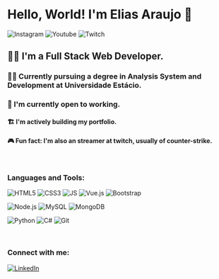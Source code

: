 # Hello, World! I'm Elias Araujo 👋
<p align="left">
  <img alt="Instagram" src="https://img.shields.io/badge/Instagram-%23E4405F.svg?logo=Instagram&logoColor=white"/>
  <img alt="Youtube" src="https://img.shields.io/badge/YouTube-%23FF0000.svg?logo=YouTube&logoColor=white"/>
  <img alt="Twitch" src="https://img.shields.io/badge/Twitch-%239146FF.svg?logo=Twitch&logoColor=white"/>
</p>

## 👨‍💻 I'm a Full Stack Web Developer. <br />

### 👨‍🎓 Currently pursuing a degree in Analysis System and Development at Universidade Estácio. <br />
### 🏢 I'm currently open to working. <br />
#### 🏗 I'm actively building my portfolio. <br />
#### 🎮 Fun fact: I'm also an streamer at twitch, usually of counter-strike. <br />

<br />

### Languages and Tools:
<p align="left">
  <img alt="HTML5" src="https://img.shields.io/badge/HTML5-E34F26?style=for-the-badge&logo=html5&logoColor=white" />
  <img alt="CSS3" src="https://img.shields.io/badge/CSS3-1572B6?style=for-the-badge&logo=css3&logoColor=white" />
  <img alt="JS" src="https://img.shields.io/badge/JavaScript-F7DF1E?logo=javascript&logoColor=black&style=for-the-badge" />
  <img alt="Vue.js" src="https://img.shields.io/badge/Vue.js-35495E?style=for-the-badge&logo=vuedotjs&logoColor=4FC08D" />
  <img alt="Bootstrap" src="https://img.shields.io/badge/Bootstrap-563D7C?logo=bootstrap&logoColor=white&style=for-the-badge"/>
</p>
<p align="left">
  <img alt="Node.js" src="https://img.shields.io/badge/Node.js-43853D?style=for-the-badge&logo=node.js&logoColor=white" />
  <img alt="MySQL" src="https://img.shields.io/badge/MySQL-4479A1?style=for-the-badge&logo=mysql&logoColor=white" />
  <img alt="MongoDB" src="https://img.shields.io/badge/MongoDB-4EA94B?style=for-the-badge&logo=mongodb&logoColor=white" />
</p>
<p align="left">
  <img alt="Python" src="https://img.shields.io/badge/Python-3776AB?style=for-the-badge&logo=python&logoColor=white" />
  <img alt="C#" src="https://img.shields.io/badge/C%23-239120?logo=c-sharp&logoColor=white&style=for-the-badge"/>
  <img alt="Git" src="https://img.shields.io/badge/Git-E34F26?logo=git&logoColor=white&style=for-the-badge"/>
</p>


<br />

### Connect with me:

[![LinkedIn](https://img.shields.io/badge/LinkedIn-0077B5?style=for-the-badge&logo=linkedin&logoColor=white)](https://www.linkedin.com/in/eliasaraujx/)
